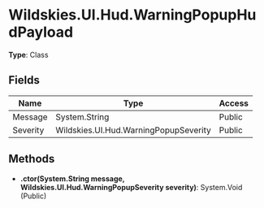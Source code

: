 ﻿# Wildskies.UI.Hud.WarningPopupHudPayload

**Type**: Class

## Fields

| Name | Type | Access |
|------|------|--------|
| Message | System.String | Public |
| Severity | Wildskies.UI.Hud.WarningPopupSeverity | Public |

## Methods

- **.ctor(System.String message, Wildskies.UI.Hud.WarningPopupSeverity severity)**: System.Void (Public)

